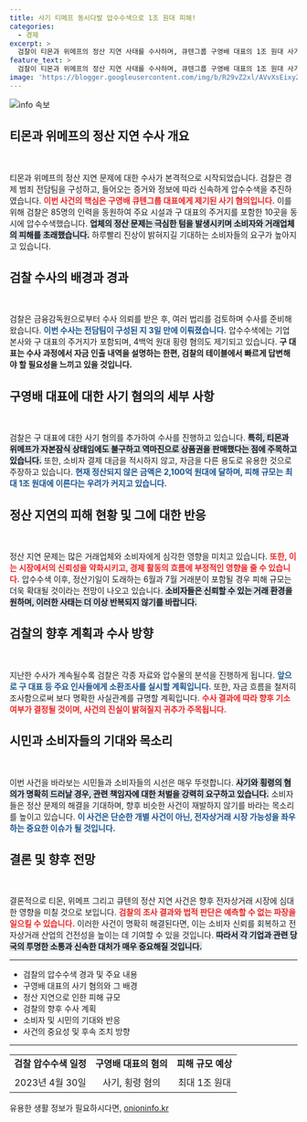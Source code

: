 ```yaml
---
title: 사기 티메프 동시다발 압수수색으로 1조 원대 피해!
categories:
  - 경제
excerpt: >
  검찰이 티몬과 위메프의 정산 지연 사태를 수사하며, 큐텐그룹 구영배 대표의 1조 원대 사기 혐의에 대한 압수수색에 나섰습니다. 티몬과 위메프의 자산을 무단 사용한 정황이 포착되며, 피해 규모가 확대될 것으로 예상됩니다.
feature_text: >
  검찰이 티몬과 위메프의 정산 지연 사태를 수사하며, 큐텐그룹 구영배 대표의 1조 원대 사기 혐의에 대한 압수수색에 나섰습니다. 티몬과 위메프의 자산을 무단 사용한 정황이 포착되며, 피해 규모가 확대될 것으로 예상됩니다.
image: 'https://blogger.googleusercontent.com/img/b/R29vZ2xl/AVvXsEixyZcFfHzMRdzZMjFBmAUKJYCLCGyLL1o632UiGVXcaFdKo_bkvkuCioo0uUKlGfBVcT3P84aROyZIXSBEx3Aw5nCQ3pTgDom1WDC4m8eifvWiAmWEEVb4x6G_l8C0QH225ldMjyaFvpxGEBGNO37VmDTDMHGhJPq73UglMfDca1-0aw/s1600/blogspot.png'
---
```


<p><img src="https://blogger.googleusercontent.com/img/b/R29vZ2xl/AVvXsEixyZcFfHzMRdzZMjFBmAUKJYCLCGyLL1o632UiGVXcaFdKo_bkvkuCioo0uUKlGfBVcT3P84aROyZIXSBEx3Aw5nCQ3pTgDom1WDC4m8eifvWiAmWEEVb4x6G_l8C0QH225ldMjyaFvpxGEBGNO37VmDTDMHGhJPq73UglMfDca1-0aw/s1600/blogspot.png" alt="info 속보" /></p>

<h2 data-ke-size="size26">티몬과 위메프의 정산 지연 수사 개요</h2>

<p data-ke-size="size16">&nbsp;</p>

<p>티몬과 위메프의 정산 지연 문제에 대한 수사가 본격적으로 시작되었습니다. 검찰은 경제 범죄 전담팀을 구성하고, 들어오는 증거와 정보에 따라 신속하게 압수수색을 추진하였습니다. <b><span style="color: #ee2323;">이번 사건의 핵심은 구영배 큐텐그룹 대표에게 제기된 사기 혐의입니다.</span></b> 이를 위해 검찰은 85명의 인력을 동원하여 주요 시설과 구 대표의 주거지를 포함한 10곳을 동시에 압수수색했습니다. <b><span style="background-color: #21538527;">업체의 정산 문제는 극심한 텀을 발생시키며 소비자와 거래업체의 피해를 초래했습니다.</span></b> 하루빨리 진상이 밝혀지길 기대하는 소비자들의 요구가 높아지고 있습니다.</p>

<h2 data-ke-size="size26">검찰 수사의 배경과 경과</h2>

<p data-ke-size="size16">&nbsp;</p>

<p>검찰은 금융감독원으로부터 수사 의뢰를 받은 후, 여러 법리를 검토하며 수사를 준비해왔습니다. <b><span style="color: #1a5490;">이번 수사는 전담팀이 구성된 지 3일 만에 이뤄졌습니다.</span></b> 압수수색에는 기업 본사와 구 대표의 주거지가 포함되며, 4백억 원대 횡령 혐의도 제기되고 있습니다. <b><span style="ee2323;">구 대표는 수사 과정에서 자금 인출 내역을 설명하는 한편, 검찰의 테이블에서 빠르게 답변해야 할 필요성을 느끼고 있을 것입니다.</span></b></p>

<h2 data-ke-size="size26">구영배 대표에 대한 사기 혐의의 세부 사항</h2>

<p data-ke-size="size16">&nbsp;</p>

<p>검찰은 구 대표에 대한 사기 혐의를 추가하여 수사를 진행하고 있습니다. <b><span style="background-color: #21538527;">특히, 티몬과 위메프가 자본잠식 상태임에도 불구하고 역마진으로 상품권을 판매했다는 점에 주목하고 있습니다.</span></b> 
또한, 소비자 결제 대금을 적시하지 않고, 자금을 다른 용도로 유용한 것으로 주장하고 있습니다. <b><span style="color: #1a5490;">현재 정산되지 않은 금액은 2,100억 원대에 달하며, 피해 규모는 최대 1조 원대에 이른다는 우려가 커지고 있습니다.</span></b></p>

<h2 data-ke-size="size26">정산 지연의 피해 현황 및 그에 대한 반응</h2>

<p data-ke-size="size16">&nbsp;</p>

<p>정산 지연 문제는 많은 거래업체와 소비자에게 심각한 영향을 미치고 있습니다. <b><span style="color: #ee2323;">또한, 이는 시장에서의 신뢰성을 약화시키고, 경제 활동의 흐름에 부정적인 영향을 줄 수 있습니다.</span></b> 압수수색 이후, 정산기일이 도래하는 6월과 7월 거래분이 포함될 경우 피해 규모는 더욱 확대될 것이라는 전망이 나오고 있습니다. <b><span style="background-color: #21538527;">소비자들은 신뢰할 수 있는 거래 환경을 원하며, 이러한 사태는 더 이상 반복되지 않기를 바랍니다.</span></b></p>

<h2 data-ke-size="size26">검찰의 향후 계획과 수사 방향</h2>

<p data-ke-size="size16">&nbsp;</p>

<p>지난한 수사가 계속될수록 검찰은 각종 자료와 압수물의 분석을 진행하게 됩니다. <b><span style="color: #1a5490;">앞으로 구 대표 등 주요 인사들에게 소환조사를 실시할 계획입니다.</span></b> 또한, 자금 흐름을 철저히 조사함으로써 보다 명확한 사실관계를 규명할 계획입니다. <b><span style="color: #ee2323;">수사 결과에 따라 향후 기소여부가 결정될 것이며, 사건의 진실이 밝혀질지 귀추가 주목됩니다.</span></b></p>

<h2 data-ke-size="size26">시민과 소비자들의 기대와 목소리</h2>

<p data-ke-size="size16">&nbsp;</p>

<p>이번 사건을 바라보는 시민들과 소비자들의 시선은 매우 뚜렷합니다. <b><span style="background-color: #21538527;">사기와 횡령의 혐의가 명확히 드러날 경우, 관련 책임자에 대한 처벌을 강력히 요구하고 있습니다.</span></b> 소비자들은 정산 문제의 해결을 기대하며, 향후 비슷한 사건이 재발하지 않기를 바라는 목소리를 높이고 있습니다. <b><span style="color: #1a5490;">이 사건은 단순한 개별 사건이 아닌, 전자상거래 시장 가능성을 좌우하는 중요한 이슈가 될 것입니다.</span></b></p>

<h2 data-ke-size="size26">결론 및 향후 전망</h2>

<p data-ke-size="size16">&nbsp;</p>

<p>결론적으로 티몬, 위메프 그리고 큐텐의 정산 지연 사건은 향후 전자상거래 시장에 심대한 영향을 미칠 것으로 보입니다. <b><span style="color: #ee2323;">검찰의 조사 결과와 법적 판단은 예측할 수 없는 파장을 일으킬 수 있습니다.</span></b> 이러한 사건이 명확히 해결된다면, 이는 소비자 신뢰를 회복하고 전자상거래 산업의 건전성을 높이는 데 기여할 수 있을 것입니다. <b><span style="background-color: #21538527;">따라서 각 기업과 관련 당국의 투명한 소통과 신속한 대처가 매우 중요해질 것입니다.</span></b></p>

<hr/>

<ul>
    <li>검찰의 압수수색 경과 및 주요 내용</li>
    <li>구영배 대표의 사기 혐의와 그 배경</li>
    <li>정산 지연으로 인한 피해 규모</li>
    <li>검찰의 향후 수사 계획</li>
    <li>소비자 및 시민의 기대와 반응</li>
    <li>사건의 중요성 및 후속 조치 방향</li>
</ul>

<hr/>

<table style="width: 100%;">
    <tr>
        <td style="text-align: center; height: 17px;"><b>검찰 압수수색 일정</b></td>
        <td style="text-align: center; height: 17px;"><b>구영배 대표의 혐의</b></td>
        <td style="text-align: center; height: 17px;"><b>피해 규모 예상</b></td>
    </tr>
    <tr>
        <td style="text-align: center; height: 35px;">2023년 4월 30일</td>
        <td style="text-align: center; height: 35px;">사기, 횡령 혐의</td>
        <td style="text-align: center; height: 35px;">최대 1조 원대</td>
    </tr>
</table>
유용한 생활 정보가 필요하시다면, <a href="https://onioninfo.kr" rel="dofollow">onioninfo.kr</a>


